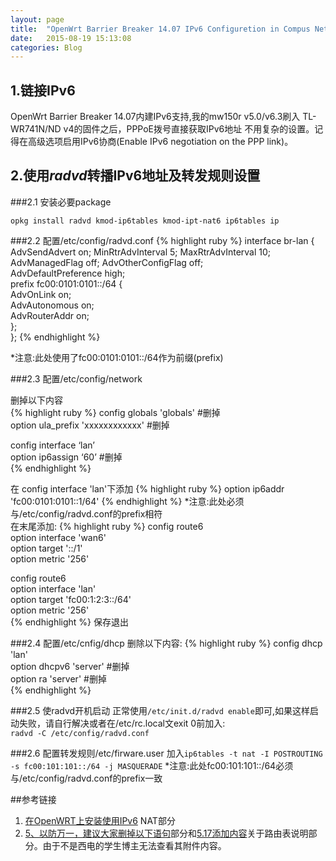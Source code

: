 ```yaml
---
layout: page
title:  "OpenWrt Barrier Breaker 14.07 IPv6 Configuretion in Compus Network"
date:   2015-08-19 15:13:08
categories: Blog
---
```

## 1.链接IPv6
OpenWrt Barrier Breaker 14.07内建IPv6支持,我的mw150r v5.0/v6.3刷入 TL-WR741N/ND v4的固件之后，PPPoE拨号直接获取IPv6地址
不用复杂的设置。记得在高级选项启用IPv6协商(Enable IPv6 negotiation on the PPP link)。

## 2.使用*radvd*转播IPv6地址及转发规则设置

###2.1 安装必要package

`opkg install radvd kmod-ip6tables kmod-ipt-nat6 ip6tables ip`

###2.2 配置/etc/config/radvd.conf
{% highlight ruby %}
interface br-lan {
    AdvSendAdvert on;
    MinRtrAdvInterval 5;
    MaxRtrAdvInterval 10;
    AdvManagedFlag off;
    AdvOtherConfigFlag off;  
    AdvDefaultPreference high;  
    prefix fc00:0101:0101::/64 {  
        AdvOnLink on;  
        AdvAutonomous on;  
        AdvRouterAddr on;  
    };  
};
{% endhighlight %}

*注意:此处使用了fc00:0101:0101::/64作为前缀(prefix)  

###2.3 配置/etc/config/network

删掉以下内容  
{% highlight ruby %}
config globals 'globals'      			#删掉  
    option ula_prefix 'xxxxxxxxxxxx'            #删掉  
  
config interface ‘lan’  
    option ip6assign ‘60’                       #删掉  
{% endhighlight %} 

在 config  interface 'lan'下添加
{% highlight ruby %}
option ip6addr 'fc00:0101:0101::1/64'
{% endhighlight %} 
*注意:此处必须与/etc/config/radvd.conf的prefix相符  
在末尾添加:
{% highlight ruby %}
config route6  
        option interface 'wan6'  
        option target '::/1'  
        option metric '256'  

config route6  
        option interface 'lan'  
        option target 'fc00:1:2:3::/64'  
        option metric '256'  
{% endhighlight %}
保存退出

###2.4 配置/etc/cnfig/dhcp
删除以下内容: 
{% highlight ruby %} 
config dhcp 'lan'  
     option dhcpv6 'server'                                          #删掉  
     option ra 'server'                                                  #删掉  
{% endhighlight %}
     
###2.5 使radvd开机启动
正常使用`/etc/init.d/radvd enable`即可,如果这样启动失败，请自行解决或者在/etc/rc.local文exit 0前加入:  
`radvd -C /etc/config/radvd.conf`

###2.6 配置转发规则/etc/firware.user
加入`ip6tables -t nat -I POSTROUTING -s fc00:101:101::/64 -j MASQUERADE`
*注意:此处fc00:101:101::/64必须与/etc/config/radvd.conf的prefix一致


##参考链接
1. [在OpenWRT上安装使用IPv6][ref1] NAT部分  
2. [5、以防万一，建议大家删掉以下语句][ref2]部分和[5.17添加内容][ref2]关于路由表说明部分。由于不是西电的学生博主无法查看其附件内容。

[ref1]: https://blog.blahgeek.com/2014/02/22/openwrt-ipv6-nat/
[ref2]: http://bbs.rs.xidian.me/forum.php?mod=viewthread&tid=741739&mobile=2
